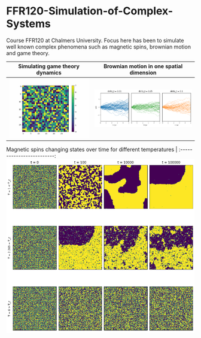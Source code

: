# FFR120-Simulation-of-Complex-Systems
Course FFR120 at Chalmers University. Focus here has been to simulate well known complex phenomena such as magnetic spins, brownian motion and game theory.

Simulating game theory dynamics | Brownian motion in one spatial dimension |
:-------------------------:|:-------------------------:
![](https://github.com/erik-norlin/FFR120-Simulation-of-Complex-Systems/blob/main/Homeworks/scs_hw4/gifs/exercise_13.5_R0.48_S1.5.gif?raw=true) | ![](https://github.com/erik-norlin/FFR120-Simulation-of-Complex-Systems/blob/main/Homeworks/scs_hw2/plots/exercise_52a.png?raw=true)

Magnetic spins changing states over time for different temperatures |
:-------------------------:
![](https://github.com/erik-norlin/FFR120-Simulation-of-Complex-Systems/blob/main/Homeworks/scs_hw1/plots/22ab.png?raw=true)

